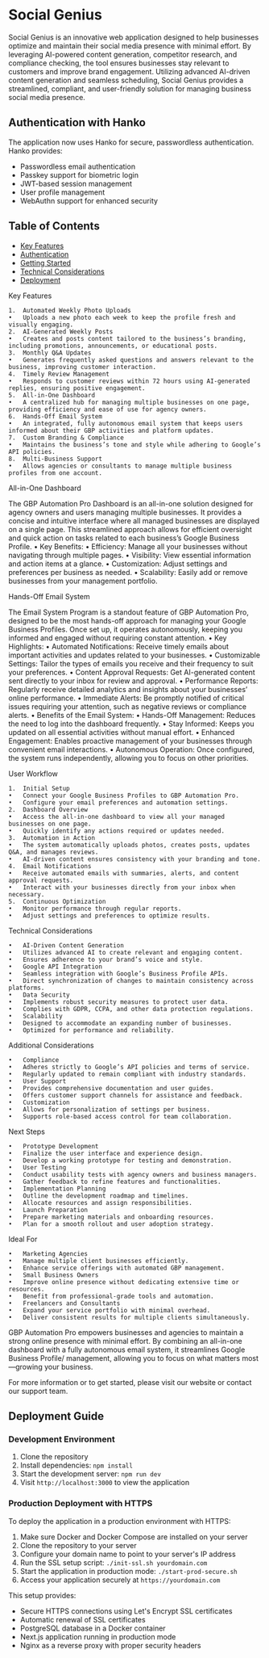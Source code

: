 # Social Genius

Social Genius is an innovative web application designed to help businesses optimize and maintain their social media presence with minimal effort. By leveraging AI-powered content generation, competitor research, and compliance checking, the tool ensures businesses stay relevant to customers and improve brand engagement. Utilizing advanced AI-driven content generation and seamless scheduling, Social Genius provides a streamlined, compliant, and user-friendly solution for managing business social media presence.

## Authentication with Hanko

The application now uses Hanko for secure, passwordless authentication. Hanko provides:

- Passwordless email authentication
- Passkey support for biometric login
- JWT-based session management
- User profile management
- WebAuthn support for enhanced security

## Table of Contents

- [Key Features](#key-features)
- [Authentication](#authentication-with-hanko)
- [Getting Started](#getting-started)
- [Technical Considerations](#technical-considerations)
- [Deployment](#deployment-guide)

Key Features

	1.	Automated Weekly Photo Uploads
	•	Uploads a new photo each week to keep the profile fresh and visually engaging.
	2.	AI-Generated Weekly Posts
	•	Creates and posts content tailored to the business’s branding, including promotions, announcements, or educational posts.
	3.	Monthly Q&A Updates
	•	Generates frequently asked questions and answers relevant to the business, improving customer interaction.
	4.	Timely Review Management
	•	Responds to customer reviews within 72 hours using AI-generated replies, ensuring positive engagement.
	5.	All-in-One Dashboard
	•	A centralized hub for managing multiple businesses on one page, providing efficiency and ease of use for agency owners.
	6.	Hands-Off Email System
	•	An integrated, fully autonomous email system that keeps users informed about their GBP activities and platform updates.
	7.	Custom Branding & Compliance
	•	Maintains the business’s tone and style while adhering to Google’s API policies.
	8.	Multi-Business Support
	•	Allows agencies or consultants to manage multiple business profiles from one account.

All-in-One Dashboard

The GBP Automation Pro Dashboard is an all-in-one solution designed for agency owners and users managing multiple
businesses. It provides a concise and intuitive interface where all managed businesses are displayed on a single page.
This streamlined approach allows for efficient oversight and quick action on tasks related to each business’s Google
Business Profile.
• Key Benefits:
• Efficiency: Manage all your businesses without navigating through multiple pages.
• Visibility: View essential information and action items at a glance.
• Customization: Adjust settings and preferences per business as needed.
• Scalability: Easily add or remove businesses from your management portfolio.

Hands-Off Email System

The Email System Program is a standout feature of GBP Automation Pro, designed to be the most hands-off approach for
managing your Google Business Profiles. Once set up, it operates autonomously, keeping you informed and engaged without
requiring constant attention.
• Key Highlights:
• Automated Notifications: Receive timely emails about important activities and updates related to your businesses.
• Customizable Settings: Tailor the types of emails you receive and their frequency to suit your preferences.
• Content Approval Requests: Get AI-generated content sent directly to your inbox for review and approval.
• Performance Reports: Regularly receive detailed analytics and insights about your businesses’ online performance.
• Immediate Alerts: Be promptly notified of critical issues requiring your attention, such as negative reviews or
compliance alerts.
• Benefits of the Email System:
• Hands-Off Management: Reduces the need to log into the dashboard frequently.
• Stay Informed: Keeps you updated on all essential activities without manual effort.
• Enhanced Engagement: Enables proactive management of your businesses through convenient email interactions.
• Autonomous Operation: Once configured, the system runs independently, allowing you to focus on other priorities.

User Workflow

	1.	Initial Setup
	•	Connect your Google Business Profiles to GBP Automation Pro.
	•	Configure your email preferences and automation settings.
	2.	Dashboard Overview
	•	Access the all-in-one dashboard to view all your managed businesses on one page.
	•	Quickly identify any actions required or updates needed.
	3.	Automation in Action
	•	The system automatically uploads photos, creates posts, updates Q&A, and manages reviews.
	•	AI-driven content ensures consistency with your branding and tone.
	4.	Email Notifications
	•	Receive automated emails with summaries, alerts, and content approval requests.
	•	Interact with your businesses directly from your inbox when necessary.
	5.	Continuous Optimization
	•	Monitor performance through regular reports.
	•	Adjust settings and preferences to optimize results.

Technical Considerations

	•	AI-Driven Content Generation
	•	Utilizes advanced AI to create relevant and engaging content.
	•	Ensures adherence to your brand’s voice and style.
	•	Google API Integration
	•	Seamless integration with Google’s Business Profile APIs.
	•	Direct synchronization of changes to maintain consistency across platforms.
	•	Data Security
	•	Implements robust security measures to protect user data.
	•	Complies with GDPR, CCPA, and other data protection regulations.
	•	Scalability
	•	Designed to accommodate an expanding number of businesses.
	•	Optimized for performance and reliability.

Additional Considerations

	•	Compliance
	•	Adheres strictly to Google’s API policies and terms of service.
	•	Regularly updated to remain compliant with industry standards.
	•	User Support
	•	Provides comprehensive documentation and user guides.
	•	Offers customer support channels for assistance and feedback.
	•	Customization
	•	Allows for personalization of settings per business.
	•	Supports role-based access control for team collaboration.

Next Steps

	•	Prototype Development
	•	Finalize the user interface and experience design.
	•	Develop a working prototype for testing and demonstration.
	•	User Testing
	•	Conduct usability tests with agency owners and business managers.
	•	Gather feedback to refine features and functionalities.
	•	Implementation Planning
	•	Outline the development roadmap and timelines.
	•	Allocate resources and assign responsibilities.
	•	Launch Preparation
	•	Prepare marketing materials and onboarding resources.
	•	Plan for a smooth rollout and user adoption strategy.

Ideal For

	•	Marketing Agencies
	•	Manage multiple client businesses efficiently.
	•	Enhance service offerings with automated GBP management.
	•	Small Business Owners
	•	Improve online presence without dedicating extensive time or resources.
	•	Benefit from professional-grade tools and automation.
	•	Freelancers and Consultants
	•	Expand your service portfolio with minimal overhead.
	•	Deliver consistent results for multiple clients simultaneously.

GBP Automation Pro empowers businesses and agencies to maintain a strong online presence with minimal effort. By
combining an all-in-one dashboard with a fully autonomous email system, it streamlines Google Business Profile/
management, allowing you to focus on what matters most—growing your business.

For more information or to get started, please visit our website or contact our support team.

## Deployment Guide

### Development Environment
1. Clone the repository
2. Install dependencies: `npm install`
3. Start the development server: `npm run dev`
4. Visit `http://localhost:3000` to view the application

### Production Deployment with HTTPS
To deploy the application in a production environment with HTTPS:

1. Make sure Docker and Docker Compose are installed on your server
2. Clone the repository to your server
3. Configure your domain name to point to your server's IP address
4. Run the SSL setup script: `./init-ssl.sh yourdomain.com`
5. Start the application in production mode: `./start-prod-secure.sh`
6. Access your application securely at `https://yourdomain.com`

This setup provides:
- Secure HTTPS connections using Let's Encrypt SSL certificates
- Automatic renewal of SSL certificates
- PostgreSQL database in a Docker container
- Next.js application running in production mode
- Nginx as a reverse proxy with proper security headers
